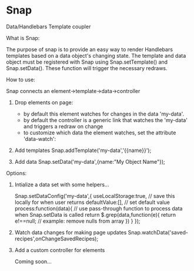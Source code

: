 # Snap
Data/Handlebars Template coupler


What is Snap:

The purpose of snap is to provide an easy way to render Handlebars templates based on a data object's changing state. The template and data object must be registered with Snap using Snap.setTemplate() and Snap.setData(). These function will trigger the necessary redraws. 

How to use:

Snap connects an element->template->data->controller


1) Drop elements on page:
	<div data-tmpl="my-data"></div>

	- by default this element watches for changes in the data 'my-data'.
	- by default the controller is a generic link that watches the 'my-data' and triggers a redraw on change
	- to customize which data the element watches, set the attribute 'data-watch':
		<div data-tmpl="my-data" data-watch="custom-data"></div>


2) Add templates
	Snap.addTemplate('my-data','{{name}}');


3) Add data
	Snap.setData('my-data',{name:"My Object Name"});


Options:

1) Intialize a data set with some helpers...

	Snap.setDataConfig('my-data',{
		useLocalStorage:true, // save this locally for when user returns
		defaultValue:[], // set default value
		process:function(data){ // use pass-through function to process data when Snap.setData is called
			return $.grep(data,function(e){
				return e!==null; // example: remove nulls from array
			})
		}
	});


2) Watch data changes for making page updates
	Snap.watchData('saved-recipes',onChangeSavedRecipes);


3) Add a custom controller for elements

	
	Coming soon...
